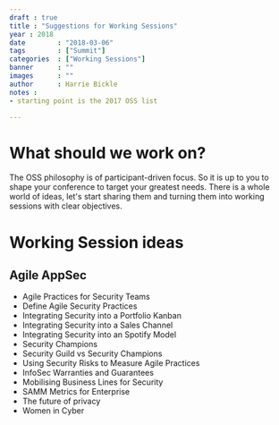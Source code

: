 ```yaml
---
draft : true
title : "Suggestions for Working Sessions"
year : 2018
date        : "2018-03-06"
tags        : ["Summit"]
categories  : ["Working Sessions"]
banner      : ""
images      : ""
author      : Harrie Bickle 
notes : 
- starting point is the 2017 OSS list

---
```


# What should we work on?

The OSS philosophy is of participant-driven focus. So it is up to you to shape your conference to target your greatest needs. There is a whole world of ideas, let's start sharing them and turning them into working sessions with clear objectives.

# Working Session ideas

## Agile AppSec

- Agile Practices for Security Teams
- Define Agile Security Practices
- Integrating Security into a Portfolio Kanban
- Integrating Security into a Sales Channel
- Integrating Security into an Spotify Model
- Security Champions
- Security Guild vs Security Champions
- Using Security Risks to Measure Agile Practices
- InfoSec Warranties and Guarantees
- Mobilising Business Lines for Security
- SAMM Metrics for Enterprise
- The future of privacy
- Women in Cyber









